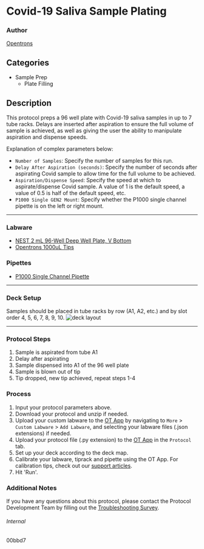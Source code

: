 # Covid-19 Saliva Sample Plating

### Author
[Opentrons](https://opentrons.com/)



## Categories
* Sample Prep
	* Plate Filling

## Description
This protocol preps a 96 well plate with Covid-19 saliva samples in up to 7 tube racks. Delays are inserted after aspiration to ensure the full volume of sample is achieved, as well as giving the user the ability to manipulate aspiration and dispense speeds.

Explanation of complex parameters below:
* `Number of Samples`: Specify the number of samples for this run.
* `Delay After Aspiration (seconds)`: Specify the number of seconds after aspirating Covid sample to allow time for the full volume to be achieved.
* `Aspiration/Dispense Speed`: Specify the speed at which to aspirate/dispense Covid sample. A value of 1 is the default speed, a value of 0.5 is half of the default speed, etc.
* `P1000 Single GEN2 Mount`: Specify whether the P1000 single channel pipette is on the left or right mount.


---


### Labware
* [NEST 2 mL 96-Well Deep Well Plate, V Bottom](https://shop.opentrons.com/collections/lab-plates/products/nest-0-2-ml-96-well-deep-well-plate-v-bottom)
* [Opentrons 1000uL Tips](https://shop.opentrons.com/collections/opentrons-tips/products/opentrons-1000ul-tips)

### Pipettes
* [P1000 Single Channel Pipette](https://shop.opentrons.com/collections/ot-2-robot/products/single-channel-electronic-pipette)

---

### Deck Setup
Samples should be placed in tube racks by row (A1, A2, etc.) and by slot order 4, 5, 6, 7, 8, 9, 10.
![deck layout](https://opentrons-protocol-library-website.s3.amazonaws.com/custom-README-images/00bbd7/Screen+Shot+2021-08-19+at+3.59.32+PM.png)

---

### Protocol Steps
1. Sample is aspirated from tube A1
2. Delay after aspirating
3. Sample dispensed into A1 of the 96 well plate
4. Sample is blown out of tip
5. Tip dropped, new tip achieved, repeat steps 1-4

### Process
1. Input your protocol parameters above.
2. Download your protocol and unzip if needed.
3. Upload your custom labware to the [OT App](https://opentrons.com/ot-app) by navigating to `More` > `Custom Labware` > `Add Labware`, and selecting your labware files (.json extensions) if needed.
4. Upload your protocol file (.py extension) to the [OT App](https://opentrons.com/ot-app) in the `Protocol` tab.
5. Set up your deck according to the deck map.
6. Calibrate your labware, tiprack and pipette using the OT App. For calibration tips, check out our [support articles](https://support.opentrons.com/en/collections/1559720-guide-for-getting-started-with-the-ot-2).
7. Hit 'Run'.

### Additional Notes
If you have any questions about this protocol, please contact the Protocol Development Team by filling out the [Troubleshooting Survey](https://protocol-troubleshooting.paperform.co/).

###### Internal
00bbd7
